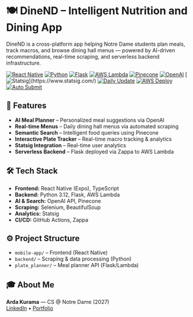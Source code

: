 # 🍽️ DineND – Intelligent Nutrition and Dining App

DineND is a cross-platform app helping Notre Dame students plan meals, track macros, and browse dining hall menus — powered by AI-driven recommendations, real-time scraping, and serverless backend infrastructure.

[![React Native](https://img.shields.io/badge/React%20Native-20232A?style=flat-square&logo=react&logoColor=61DAFB)](https://reactnative.dev/)
[![Python](https://img.shields.io/badge/Python-3.12-3776AB?style=flat-square&logo=python&logoColor=FFD43B)](https://python.org/)
[![Flask](https://img.shields.io/badge/Flask-2.3.2-000000?style=flat-square&logo=flask&logoColor=white)](https://flask.palletsprojects.com/)
[![AWS Lambda](https://img.shields.io/badge/AWS%20Lambda-FF9900?style=flat-square&logo=amazon-aws&logoColor=white)](https://aws.amazon.com/lambda/)
[![Pinecone](https://img.shields.io/badge/Pinecone-017ACD?style=flat-square&logo=pinecone&logoColor=white)](https://www.pinecone.io/)
[![OpenAI](https://img.shields.io/badge/OpenAI-412991?style=flat-square&logo=openai&logoColor=white)](https://openai.com/)
[![Statsig](https://img.shields.io/badge/Statsig-analytics-blue?style=flat-square&logo=data:image/svg+xml;base64,...)](https://www.statsig.com/)
[![Daily Update](https://github.com/arda-kurama/dine-nd/actions/workflows/daily-update.yml/badge.svg)](https://github.com/arda-kurama/dine-nd/actions/workflows/daily-update.yml)
[![AWS Deploy](https://github.com/arda-kurama/dine-nd/actions/workflows/aws-deploy.yml/badge.svg)](https://github.com/arda-kurama/dine-nd/actions/workflows/aws-deploy.yml)
[![Auto Submit](https://github.com/arda-kurama/dine-nd/actions/workflows/auto-submit.yml/badge.svg)](https://github.com/arda-kurama/dine-nd/actions/workflows/auto-submit.yml)

## 🚀 Features

-   **AI Meal Planner** – Personalized meal suggestions via OpenAI
-   **Real-time Menus** – Daily dining hall menus via automated scraping
-   **Semantic Search** – Intelligent food queries using Pinecone
-   **Interactive Plate Tracker** – Real-time macro tracking & analytics
-   **Statsig Integration** – Real-time user analytics
-   **Serverless Backend** – Flask deployed via Zappa to AWS Lambda

## 🛠️ Tech Stack

-   **Frontend:** React Native (Expo), TypeScript
-   **Backend:** Python 3.12, Flask, AWS Lambda
-   **AI & Search:** OpenAI API, Pinecone
-   **Scraping:** Selenium, BeautifulSoup
-   **Analytics:** Statsig
-   **CI/CD:** GitHub Actions, Zappa

## ⚙️ Project Structure

-   `mobile-app/` – Frontend (React Native)
-   `backend/` – Scraping & data processing (Python)
-   `plate_planner/` – Meal planner API (Flask/Lambda)

## 🎓 About Me

**Arda Kurama** — CS @ Notre Dame (2027)  
[LinkedIn](https://linkedin.com/in/ardakurama) • [Portfolio](https://ardakurama.com)
